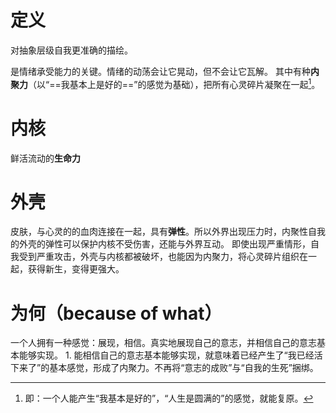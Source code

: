 # 定义
对抽象层级自我更准确的描绘。

是情绪承受能力的关键。情绪的动荡会让它晃动，但不会让它瓦解。
其中有种**内聚力**（以“==我基本上是好的==”的感觉为基础），把所有心灵碎片凝聚在一起[^1]。
# 内核
鲜活流动的**生命力**
# 外壳
皮肤，与心灵的的血肉连接在一起，具有**弹性**。所以外界出现压力时，内聚性自我的外壳的弹性可以保护内核不受伤害，还能与外界互动。
即使出现严重情形，自我受到严重攻击，外壳与内核都被破坏，也能因为内聚力，将心灵碎片组织在一起，获得新生，变得更强大。
# 为何（because of what）
一个人拥有一种感觉：展现，相信。真实地展现自己的意志，并相信自己的意志基本能够实现。
	1. 能相信自己的意志基本能够实现，就意味着已经产生了“我已经活下来了”的基本感觉，形成了内聚力。不再将“意志的成败”与“自我的生死”捆绑。

[^1]: 即：一个人能产生“我基本是好的”，“人生是圆满的”的感觉，就能复原。